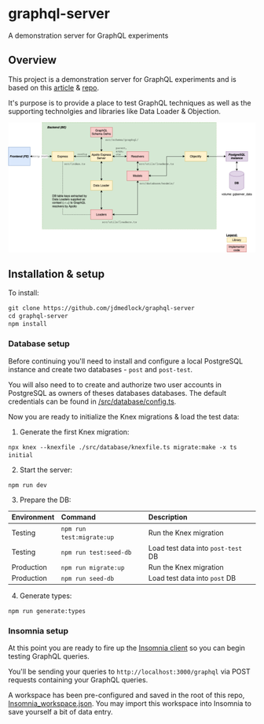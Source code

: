 # graphql-server

A demonstration server for GraphQL experiments

## Overview

This project is a demonstration server for GraphQL experiments and is based on 
this
[article](https://dev.to/wonder2210/graphql-typescript-postgresql-api-271g) & 
[repo](https://github.com/Wonder2210/graphql-typescript-pg-server).

It's purpose is to provide a place to test GraphQL techniques as well as the
supporting technolgies and libraries like Data Loader & Objection.

![Architecture Diagram](https://github.com/jdmedlock/graphql-server/blob/main/docs/graphql_server_architecture.png)

## Installation & setup 

To install:

```
git clone https://github.com/jdmedlock/graphql-server
cd graphql-server
npm install
```

### Database setup

Before continuing you'll need to install and configure a local PostgreSQL 
instance and create two databases - `post` and `post-test`. 

You will also need to
to create and authorize two user accounts in PostgreSQL as owners of theses databases
databases. The default credentials can be found in 
[/src/database/config.ts](https://github.com/jdmedlock/graphql-server/blob/main/src/database/config.ts).

Now you are ready to initialize the Knex migrations & load the test data:

1. Generate the first Knex migration:
```
npx knex --knexfile ./src/database/knexfile.ts migrate:make -x ts initial
```

2. Start the server:
```
npm run dev
```

3. Prepare the DB:

| Environment | Command | Description |
|:------------|:--------|:------------|
| Testing     | `npm run test:migrate:up` | Run the Knex migration |
| Testing     | `npm run test:seed-db` | Load test data into `post-test` DB |
| Production  | `npm run migrate:up` | Run the Knex migration |
| Production  | `npm run seed-db` | Load test data into `post` DB |

4. Generate types:
```
npm run generate:types
```

### Insomnia setup

At this point you are ready to fire up the [Insomnia client](https://insomnia.rest/)
so you can begin testing GraphQL queries. 

You'll be sending your queries to `http://localhost:3000/graphql` via POST 
requests containing your GraphQL queries.

A workspace has been pre-configured and saved in the root of this repo, 
[Insomnia_workspace.json](https://github.com/jdmedlock/graphql-server/blob/main/Insomnia_workspace.json). You may import this workspace into Insomnia to save yourself a bit of 
data entry.
